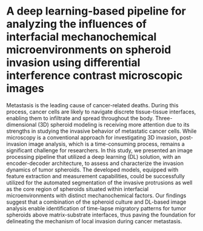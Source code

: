 # A deep learning-based pipeline for analyzing the influences of interfacial mechanochemical microenvironments on spheroid invasion using differential interference contrast microscopic images

Metastasis is the leading cause of cancer-related deaths. During this process, cancer cells are likely to navigate discrete tissue-tissue interfaces, enabling them to infiltrate and spread throughout the body. Three-dimensional (3D) spheroid modeling is receiving more attention due to its strengths in studying the invasive behavior of metastatic cancer cells. While microscopy is a conventional approach for investigating 3D invasion, post-invasion image analysis, which is a time-consuming process, remains a significant challenge for researchers. In this study, we presented an image processing pipeline that utilized a deep learning (DL) solution, with an encoder-decoder architecture, to assess and characterize the invasion dynamics of tumor spheroids. The developed models, equipped with feature extraction and measurement capabilities, could be successfully utilized for the automated segmentation of the invasive protrusions as well as the core region of spheroids situated within interfacial microenvironments with distinct mechanochemical factors. Our findings suggest that a combination of the spheroid culture and DL-based image analysis enable identification of time-lapse migratory patterns for tumor spheroids above matrix-substrate interfaces, thus paving the foundation for delineating the mechanism of local invasion during cancer metastasis.
